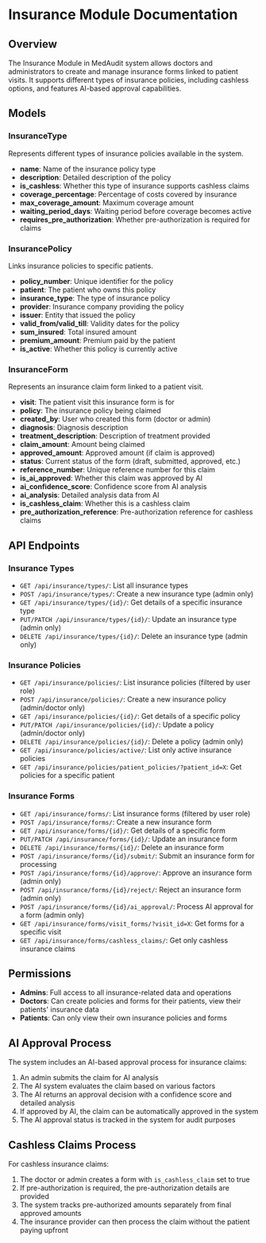 # Insurance Module Documentation

## Overview

The Insurance Module in MedAudit system allows doctors and administrators to create and manage insurance forms linked to patient visits. It supports different types of insurance policies, including cashless options, and features AI-based approval capabilities.

## Models

### InsuranceType

Represents different types of insurance policies available in the system.

- **name**: Name of the insurance policy type
- **description**: Detailed description of the policy
- **is_cashless**: Whether this type of insurance supports cashless claims
- **coverage_percentage**: Percentage of costs covered by insurance
- **max_coverage_amount**: Maximum coverage amount
- **waiting_period_days**: Waiting period before coverage becomes active
- **requires_pre_authorization**: Whether pre-authorization is required for claims

### InsurancePolicy

Links insurance policies to specific patients.

- **policy_number**: Unique identifier for the policy
- **patient**: The patient who owns this policy
- **insurance_type**: The type of insurance policy
- **provider**: Insurance company providing the policy
- **issuer**: Entity that issued the policy
- **valid_from/valid_till**: Validity dates for the policy
- **sum_insured**: Total insured amount
- **premium_amount**: Premium paid by the patient
- **is_active**: Whether this policy is currently active

### InsuranceForm

Represents an insurance claim form linked to a patient visit.

- **visit**: The patient visit this insurance form is for
- **policy**: The insurance policy being claimed
- **created_by**: User who created this form (doctor or admin)
- **diagnosis**: Diagnosis description
- **treatment_description**: Description of treatment provided
- **claim_amount**: Amount being claimed
- **approved_amount**: Approved amount (if claim is approved)
- **status**: Current status of the form (draft, submitted, approved, etc.)
- **reference_number**: Unique reference number for this claim
- **is_ai_approved**: Whether this claim was approved by AI
- **ai_confidence_score**: Confidence score from AI analysis
- **ai_analysis**: Detailed analysis data from AI
- **is_cashless_claim**: Whether this is a cashless claim
- **pre_authorization_reference**: Pre-authorization reference for cashless claims

## API Endpoints

### Insurance Types

- `GET /api/insurance/types/`: List all insurance types
- `POST /api/insurance/types/`: Create a new insurance type (admin only)
- `GET /api/insurance/types/{id}/`: Get details of a specific insurance type
- `PUT/PATCH /api/insurance/types/{id}/`: Update an insurance type (admin only)
- `DELETE /api/insurance/types/{id}/`: Delete an insurance type (admin only)

### Insurance Policies

- `GET /api/insurance/policies/`: List insurance policies (filtered by user role)
- `POST /api/insurance/policies/`: Create a new insurance policy (admin/doctor only)
- `GET /api/insurance/policies/{id}/`: Get details of a specific policy
- `PUT/PATCH /api/insurance/policies/{id}/`: Update a policy (admin/doctor only)
- `DELETE /api/insurance/policies/{id}/`: Delete a policy (admin only)
- `GET /api/insurance/policies/active/`: List only active insurance policies
- `GET /api/insurance/policies/patient_policies/?patient_id=X`: Get policies for a specific patient

### Insurance Forms

- `GET /api/insurance/forms/`: List insurance forms (filtered by user role)
- `POST /api/insurance/forms/`: Create a new insurance form
- `GET /api/insurance/forms/{id}/`: Get details of a specific form
- `PUT/PATCH /api/insurance/forms/{id}/`: Update an insurance form
- `DELETE /api/insurance/forms/{id}/`: Delete an insurance form
- `POST /api/insurance/forms/{id}/submit/`: Submit an insurance form for processing
- `POST /api/insurance/forms/{id}/approve/`: Approve an insurance form (admin only)
- `POST /api/insurance/forms/{id}/reject/`: Reject an insurance form (admin only)
- `POST /api/insurance/forms/{id}/ai_approval/`: Process AI approval for a form (admin only)
- `GET /api/insurance/forms/visit_forms/?visit_id=X`: Get forms for a specific visit
- `GET /api/insurance/forms/cashless_claims/`: Get only cashless insurance claims

## Permissions

- **Admins**: Full access to all insurance-related data and operations
- **Doctors**: Can create policies and forms for their patients, view their patients' insurance data
- **Patients**: Can only view their own insurance policies and forms

## AI Approval Process

The system includes an AI-based approval process for insurance claims:

1. An admin submits the claim for AI analysis
2. The AI system evaluates the claim based on various factors
3. The AI returns an approval decision with a confidence score and detailed analysis
4. If approved by AI, the claim can be automatically approved in the system
5. The AI approval status is tracked in the system for audit purposes

## Cashless Claims Process

For cashless insurance claims:

1. The doctor or admin creates a form with `is_cashless_claim` set to true
2. If pre-authorization is required, the pre-authorization details are provided
3. The system tracks pre-authorized amounts separately from final approved amounts
4. The insurance provider can then process the claim without the patient paying upfront
